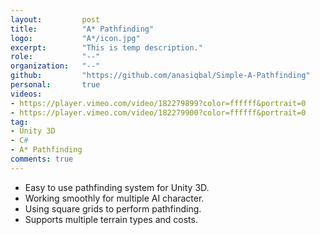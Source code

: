 ```yaml
---
layout:			post
title:			"A* Pathfinding"
logo:			"A*/icon.jpg"
excerpt:		"This is temp description."
role:			"--"
organization:	"--"
github:			"https://github.com/anasiqbal/Simple-A-Pathfinding"
personal:		true
videos:
- https://player.vimeo.com/video/182279899?color=ffffff&portrait=0
- https://player.vimeo.com/video/182279900?color=ffffff&portrait=0
tag:
- Unity 3D
- C#
- A* Pathfinding
comments: true
---
```


* Easy to use pathfinding system for Unity 3D.
* Working smoothly for multiple AI character.
* Using square grids to perform pathfinding.
* Supports multiple terrain types and costs.
